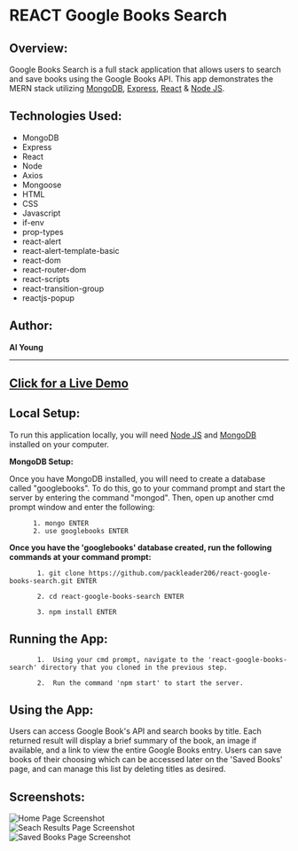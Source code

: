 # REACT Google Books Search

## Overview:

Google Books Search is a full stack application that allows users to search and save books using the Google Books API.  This app demonstrates the MERN stack utilizing <a href="https://docs.mongodb.com/manual/installation/">MongoDB</a>, <a href="https://expressjs.com/">Express</a>, <a href="https://reactjs.org/">React</a> & <a href="https://nodejs.org/en/download/">Node JS</a>.  

## Technologies Used:

- MongoDB
- Express
- React
- Node
- Axios
- Mongoose
- HTML
- CSS
- Javascript
- if-env
- prop-types
- react-alert
- react-alert-template-basic
- react-dom
- react-router-dom
- react-scripts
- react-transition-group
- reactjs-popup

## Author:
<strong>Al Young</strong>

<hr>

## [Click for a Live Demo]()

## Local Setup:

To run this application locally, you will need <a href="https://nodejs.org/en/download/">Node JS</a> and <a href="https://docs.mongodb.com/manual/installation/">MongoDB</a> installed on your computer.

<strong>MongoDB Setup:</strong>

Once you have MongoDB installed, you will need to create a database called "googlebooks". To do this, go to your command prompt and start the server by entering the command "mongod".  Then, open up another cmd prompt window and enter the following:

          1. mongo ENTER
          2. use googlebooks ENTER

<strong>Once you have the 'googlebooks' database created, run the following commands at your command prompt:</strong>

           1. git clone https://github.com/packleader206/react-google-books-search.git ENTER
           
           2. cd react-google-books-search ENTER
           
           3. npm install ENTER           
                      
           
## Running the App:

           1.  Using your cmd prompt, navigate to the 'react-google-books-search' directory that you cloned in the previous step.
           
           2.  Run the command 'npm start' to start the server.



## Using the App:

Users can access Google Book's API and search books by title. Each returned result will display a brief summary of the book, an image if available, and a link to view the entire Google Books entry.  Users can save books of their choosing which can be accessed later on the 'Saved Books' page, and can manage this list by deleting titles as desired.

## Screenshots:

<img src="https://packleader206.github.io/react-google-books-search/client/public/img/search.png" alt="Home Page Screenshot">
 
 <br>
 
<img src="https://packleader206.github.io/react-google-books-search/client/public/img/results.png" alt="Seach Results Page Screenshot">
 
 <br>
 
<img src="https://packleader206.github.io/react-google-books-search/client/public/img/savedbooks.png" alt="Saved Books Page Screenshot">
